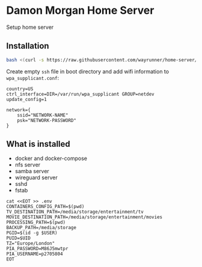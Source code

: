 Damon Morgan Home Server
========================

Setup home server

Installation
------------
```.bash
bash <(curl -s https://raw.githubusercontent.com/wayrunner/home-server/master/rpi)
```
  
Create empty `ssh` file in boot directory and add wifi information to `wpa_supplicant.conf`: 
```
country=US
ctrl_interface=DIR=/var/run/wpa_supplicant GROUP=netdev
update_config=1

network={
    ssid="NETWORK-NAME"
    psk="NETWORK-PASSWORD"
}
```

What is installed
-----------------

* docker and docker-compose
* nfs server
* samba server
* wireguard server
* sshd
* fstab


```
cat <<EOT >> .env
CONTAINERS_CONFIG_PATH=$(pwd)
TV_DESTINATION_PATH=/media/storage/entertainment/tv
MOVIE_DESTINATION_PATH=/media/storage/entertainment/movies
PROCESSING_PATH=$(pwd)
BACKUP_PATH=/media/storage
PGID=$(id -g $USER)
PUID=$UID
TZ="Europe/London"
PIA_PASSWORD=M86J5mwtpr
PIA_USERNAME=p2705804
EOT
```